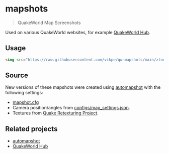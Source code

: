 # mapshots

> QuakeWorld Map Screenshots

Used on various QuakeWorld websites, for example [QuakeWorld Hub](https://hub.quakeworld.nu).

## Usage

```html
<img src="https://raw.githubusercontent.com/vikpe/qw-mapshots/main/ztndm3.jpg" />
```

## Source

New versions of these mapshots were created using [automapshot](https://github.com/vikpe/automapshot) with the following
settings:

* [mapshot.cfg](./configs/mapshot.cfg)
* Camera position/angles from [configs/map_settings.json](./configs/map_settings.json).
* Textures from [Quake Retexturing Project](http://qrp.quakeone.com/).

## Related projects

* [automapshot](https://github.com/vikpe/automapshot)
* [QuakeWorld Hub](https://github.com/quakeworldnu/hub.quakeworld.nu) 
